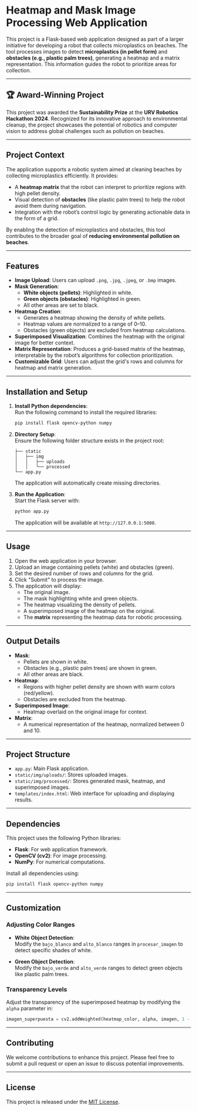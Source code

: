 # Heatmap and Mask Image Processing Web Application  

This project is a Flask-based web application designed as part of a larger initiative for developing a robot that collects microplastics on beaches. The tool processes images to detect **microplastics (in pellet form)** and **obstacles (e.g., plastic palm trees)**, generating a heatmap and a matrix representation. This information guides the robot to prioritize areas for collection.  

---

## 🏆 Award-Winning Project  

This project was awarded the **Sustainability Prize** at the **URV Robotics Hackathon 2024**. Recognized for its innovative approach to environmental cleanup, the project showcases the potential of robotics and computer vision to address global challenges such as pollution on beaches.  

---

## Project Context  

The application supports a robotic system aimed at cleaning beaches by collecting microplastics efficiently. It provides:  

- A **heatmap matrix** that the robot can interpret to prioritize regions with high pellet density.  
- Visual detection of **obstacles** (like plastic palm trees) to help the robot avoid them during navigation.  
- Integration with the robot’s control logic by generating actionable data in the form of a grid.  

By enabling the detection of microplastics and obstacles, this tool contributes to the broader goal of **reducing environmental pollution on beaches**.  

---  

## Features  

- **Image Upload**: Users can upload `.png`, `.jpg`, `.jpeg`, or `.bmp` images.  
- **Mask Generation**:  
  - **White objects (pellets)**: Highlighted in white.  
  - **Green objects (obstacles)**: Highlighted in green.  
  - All other areas are set to black.  
- **Heatmap Creation**:  
  - Generates a heatmap showing the density of white pellets.  
  - Heatmap values are normalized to a range of 0–10.  
  - Obstacles (green objects) are excluded from heatmap calculations.  
- **Superimposed Visualization**: Combines the heatmap with the original image for better context.  
- **Matrix Representation**: Produces a grid-based matrix of the heatmap, interpretable by the robot’s algorithms for collection prioritization.  
- **Customizable Grid**: Users can adjust the grid's rows and columns for heatmap and matrix generation.  

---  

## Installation and Setup  

1. **Install Python dependencies**:  
   Run the following command to install the required libraries:  
   ```bash  
   pip install flask opencv-python numpy  
   ```  

2. **Directory Setup**:  
   Ensure the following folder structure exists in the project root:  
   ```  
   ├── static  
   │   ├── img  
   │   │   ├── uploads  
   │   │   └── processed  
   └── app.py  
   ```  
   The application will automatically create missing directories.  

3. **Run the Application**:  
   Start the Flask server with:  
   ```bash  
   python app.py  
   ```  
   The application will be available at `http://127.0.0.1:5000`.  

---  

## Usage  

1. Open the web application in your browser.  
2. Upload an image containing pellets (white) and obstacles (green).  
3. Set the desired number of rows and columns for the grid.  
4. Click "Submit" to process the image.  
5. The application will display:  
   - The original image.  
   - The mask highlighting white and green objects.  
   - The heatmap visualizing the density of pellets.  
   - A superimposed image of the heatmap on the original.  
   - The **matrix** representing the heatmap data for robotic processing.  

---  

## Output Details  

- **Mask**:  
  - Pellets are shown in white.  
  - Obstacles (e.g., plastic palm trees) are shown in green.  
  - All other areas are black.  
- **Heatmap**:  
  - Regions with higher pellet density are shown with warm colors (red/yellow).  
  - Obstacles are excluded from the heatmap.  
- **Superimposed Image**:  
  - Heatmap overlaid on the original image for context.  
- **Matrix**:  
  - A numerical representation of the heatmap, normalized between 0 and 10.  

---  

## Project Structure  

- `app.py`: Main Flask application.  
- `static/img/uploads/`: Stores uploaded images.  
- `static/img/processed/`: Stores generated mask, heatmap, and superimposed images.  
- `templates/index.html`: Web interface for uploading and displaying results.  

---  

## Dependencies  

This project uses the following Python libraries:  

- **Flask**: For web application framework.  
- **OpenCV (cv2)**: For image processing.  
- **NumPy**: For numerical computations.  

Install all dependencies using:  
```bash  
pip install flask opencv-python numpy  
```  

---  

## Customization  

### Adjusting Color Ranges  

- **White Object Detection**:  
  Modify the `bajo_blanco` and `alto_blanco` ranges in `procesar_imagen` to detect specific shades of white.  

- **Green Object Detection**:  
  Modify the `bajo_verde` and `alto_verde` ranges to detect green objects like plastic palm trees.  

### Transparency Levels  

Adjust the transparency of the superimposed heatmap by modifying the `alpha` parameter in:  
```python  
imagen_superpuesta = cv2.addWeighted(heatmap_color, alpha, imagen, 1 - alpha, 0)  
```  

---  

## Contributing  

We welcome contributions to enhance this project. Please feel free to submit a pull request or open an issue to discuss potential improvements.  

---  

## License  

This project is released under the [MIT License](LICENSE).  
